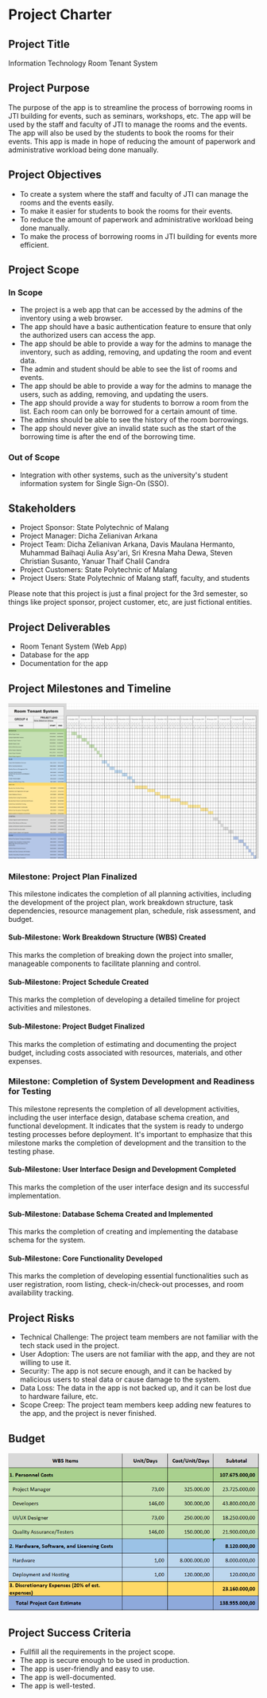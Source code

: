 # Project Charter

## Project Title

Information Technology Room Tenant System

## Project Purpose

The purpose of the app is to streamline the process of borrowing rooms in JTI building for events, such as seminars, workshops, etc. The app will be used by the staff and faculty of JTI to manage the rooms and the events. The app will also be used by the students to book the rooms for their events. This app is made in hope of reducing the amount of paperwork and administrative workload being done manually.

## Project Objectives

- To create a system where the staff and faculty of JTI can manage the rooms and the events easily.
- To make it easier for students to book the rooms for their events.
- To reduce the amount of paperwork and administrative workload being done manually.
- To make the process of borrowing rooms in JTI building for events more efficient.

## Project Scope

### In Scope

- The project is a web app that can be accessed by the admins of the inventory using a web browser.
- The app should have a basic authentication feature to ensure that only the authorized users can access the app.
- The app should be able to provide a way for the admins to manage the inventory, such as adding, removing, and updating the room and event data.
- The admin and student should be able to see the list of rooms and events.
- The app should be able to provide a way for the admins to manage the users, such as adding, removing, and updating the users.
- The app should provide a way for students to borrow a room from the list. Each room can only be borrowed for a certain amount of time.
- The admins should be able to see the history of the room borrowings.
- The app should never give an invalid state such as the start of the borrowing time is after the end of the borrowing time.

### Out of Scope

- Integration with other systems, such as the university's student information system for Single Sign-On (SSO).

## Stakeholders

- Project Sponsor: State Polytechnic of Malang
- Project Manager: Dicha Zelianivan Arkana
- Project Team: Dicha Zelianivan Arkana, Davis Maulana Hermanto, Muhammad Baihaqi Aulia Asy'ari, Sri Kresna Maha Dewa, Steven Christian Susanto, Yanuar Thaif Chalil Candra
- Project Customers: State Polytechnic of Malang
- Project Users: State Polytechnic of Malang staff, faculty, and students

Please note that this project is just a final project for the 3rd semester, so things like project sponsor, project customer, etc, are just fictional entities.

## Project Deliverables

- Room Tenant System (Web App)
- Database for the app
- Documentation for the app

## Project Milestones and Timeline

![Gantt Chart](./gantt-chart.png)

### Milestone: Project Plan Finalized
This milestone indicates the completion of all planning activities, including the development of the project plan, work breakdown structure, task dependencies, resource management plan, schedule, risk assessment, and budget.

#### Sub-Milestone: Work Breakdown Structure (WBS) Created
This marks the completion of breaking down the project into smaller, manageable components to facilitate planning and control.

#### Sub-Milestone: Project Schedule Created
This marks the completion of developing a detailed timeline for project activities and milestones.

#### Sub-Milestone: Project Budget Finalized
This marks the completion of estimating and documenting the project budget, including costs associated with resources, materials, and other expenses.

### Milestone: Completion of System Development and Readiness for Testing
This milestone represents the completion of all development activities, including the user interface design, database schema creation, and functional development. It indicates that the system is ready to undergo testing processes before deployment. It's important to emphasize that this milestone marks the completion of development and the transition to the testing phase.

#### Sub-Milestone: User Interface Design and Development Completed
This marks the completion of the user interface design and its successful implementation.

#### Sub-Milestone: Database Schema Created and Implemented
This marks the completion of creating and implementing the database schema for the system.

#### Sub-Milestone: Core Functionality Developed
This marks the completion of developing essential functionalities such as user registration, room listing, check-in/check-out processes, and room availability tracking.

## Project Risks

- Technical Challenge: The project team members are not familiar with the tech stack used in the project.
- User Adoption: The users are not familiar with the app, and they are not willing to use it.
- Security: The app is not secure enough, and it can be hacked by malicious users to steal data or cause damage to the system.
- Data Loss: The data in the app is not backed up, and it can be lost due to hardware failure, etc.
- Scope Creep: The project team members keep adding new features to the app, and the project is never finished.

## Budget

![Cost Estimate](./cost-estimate.png)

## Project Success Criteria

- Fullfill all the requirements in the project scope.
- The app is secure enough to be used in production.
- The app is user-friendly and easy to use.
- The app is well-documented.
- The app is well-tested.
